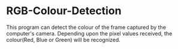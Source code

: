 # RGB-Colour-Detection
This program can detect the colour of the frame captured by the computer's camera. Depending upon the pixel values received, the colour(Red, Blue or Green) will be recognized.
